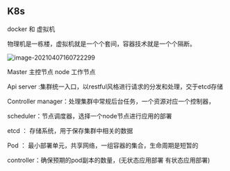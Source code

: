## K8s



docker   和   虚拟机

物理机是一栋楼，虚拟机就是一个个套间，容器技术就是一个个隔断。

![image-20210407160722299](C:\Users\Seven\AppData\Roaming\Typora\typora-user-images\image-20210407160722299.png)



Master 主控节点  node 工作节点

Api  server :集群统一入口，以restful风格进行请求的分发和处理，交于etcd存储

Controller manager：处理集群中常规后台任务，一个资源对应一个控制器，

scheduler：节点调度器，选择一个node节点进行应用的部署

etcd ： 存储系统，用于保存集群中相关的数据



Pod ： 最小部署单元，共享网络，一组容器的集合，生命周期是短暂的

controller：确保预期的pod副本的数量，(无状态应用部署 有状态应用部署)

